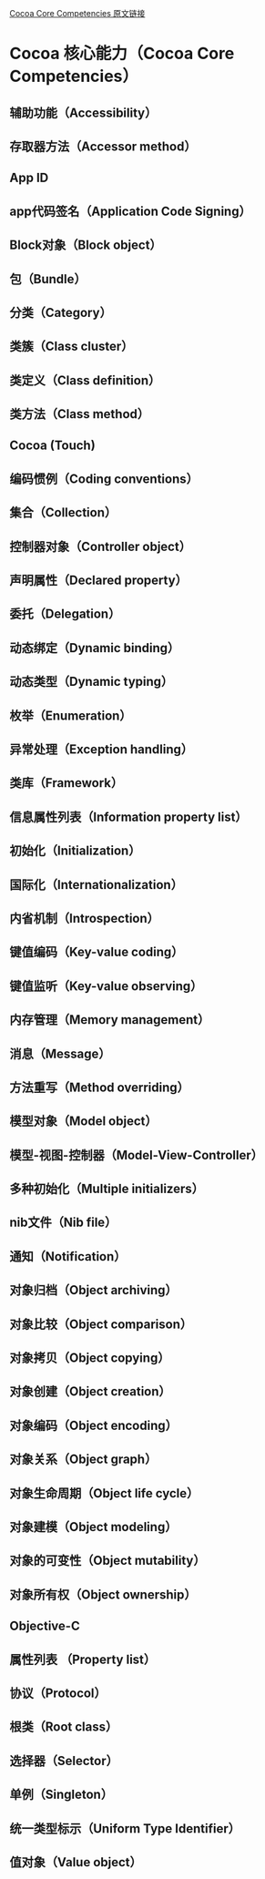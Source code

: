 [Cocoa Core Competencies 原文链接](https://developer.apple.com/library/content/documentation/General/Conceptual/DevPedia-CocoaCore)

# Cocoa 核心能力（Cocoa Core Competencies）

## 辅助功能（Accessibility）

## 存取器方法（Accessor method）

## App ID

## app代码签名（Application Code Signing）

## Block对象（Block object）

## 包（Bundle）

## 分类（Category）

## 类簇（Class cluster）

## 类定义（Class definition）

## 类方法（Class method）

## Cocoa (Touch)

## 编码惯例（Coding conventions）

## 集合（Collection）

## 控制器对象（Controller object）

## 声明属性（Declared property）

## 委托（Delegation）

## 动态绑定（Dynamic binding）

## 动态类型（Dynamic typing）

## 枚举（Enumeration）

## 异常处理（Exception handling）

## 类库（Framework）

## 信息属性列表（Information property list）

## 初始化（Initialization）

## 国际化（Internationalization）

## 内省机制（Introspection）

## 键值编码（Key-value coding）

## 键值监听（Key-value observing）

## 内存管理（Memory management）

## 消息（Message）

## 方法重写（Method overriding）

## 模型对象（Model object）

## 模型-视图-控制器（Model-View-Controller）

## 多种初始化（Multiple initializers）

## nib文件（Nib file）

## 通知（Notification）

## 对象归档（Object archiving）

## 对象比较（Object comparison）

## 对象拷贝（Object copying）

## 对象创建（Object creation）

## 对象编码（Object encoding）

## 对象关系（Object graph）

## 对象生命周期（Object life cycle）

## 对象建模（Object modeling）

## 对象的可变性（Object mutability）

## 对象所有权（Object ownership）

## Objective-C

## 属性列表 （Property list）

## 协议（Protocol）

## 根类（Root class）

## 选择器（Selector）

## 单例（Singleton）

## 统一类型标示（Uniform Type Identifier）

## 值对象（Value object）